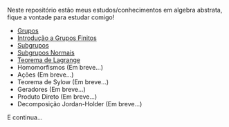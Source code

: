 Neste repositório estão meus estudos/conhecimentos em algebra abstrata, fique a vontade para estudar comigo!

- [Grupos](/page%201.md)
- [Introdução a Grupos Finitos](/page%202.md)
- [Subgrupos](/page%203.md)
- [Subgrupos Normais](/page%204.md)
- [Teorema de Lagrange](/page%205.md)
- Homomorfismos (Em breve...)
- Ações (Em breve...)
- Teorema de Sylow (Em breve...)
- Geradores (Em breve...)
- Produto Direto (Em breve...)
- Decomposição Jordan-Holder (Em breve...)

E continua...